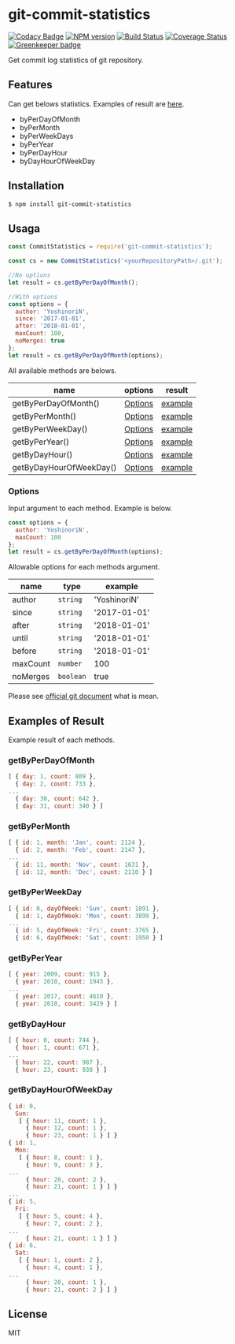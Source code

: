 # git-commit-statistics

[![Codacy Badge](https://api.codacy.com/project/badge/Grade/700d8374e80a46e5b14e1b180e385507)](https://app.codacy.com/app/YoshinoriN/git-commit-statistics?utm_source=github.com&utm_medium=referral&utm_content=YoshinoriN/git-commit-statistics&utm_campaign=Badge_Grade_Settings)
[![NPM version](https://badge.fury.io/js/git-commit-statistics.svg)](https://www.npmjs.com/package/git-commit-statistics)
[![Build Status](https://travis-ci.org/YoshinoriN/git-commit-statistics.svg?branch=master)](https://travis-ci.org/YoshinoriN/git-commit-statistics) [![Coverage Status](https://coveralls.io/repos/github/YoshinoriN/git-commit-statistics/badge.svg?branch=master)](https://coveralls.io/github/YoshinoriN/git-commit-statistics?branch=master) [![Greenkeeper badge](https://badges.greenkeeper.io/YoshinoriN/git-commit-statistics.svg)](https://greenkeeper.io/)

Get commit log statistics of git repository.

## Features

Can get belows statistics. Examples of result are [here](#examples-of-result).

* byPerDayOfMonth
* byPerMonth
* byPerWeekDays
* byPerYear
* byPerDayHour
* byDayHourOfWeekDay

## Installation

```sh
$ npm install git-commit-statistics
```

## Usaga

```js
const CommitStatistics = require('git-commit-statistics');

const cs = new CommitStatistics('<yourRepositoryPath>/.git');

//No options
let result = cs.getByPerDayOfMonth();

//With options
const options = {
  author: 'YoshinoriN',
  since: '2017-01-01',
  after: '2018-01-01',
  maxCount: 100,
  noMerges: true
};
let result = cs.getByPerDayOfMonth(options);
```

All available methods are belows.

|name|options|result|
|---|---|---|
|getByPerDayOfMonth()|[Options](#options)|[example](#getbyperdayofmonth)|
|getByPerMonth()|[Options](#options)|[example](#getbypermonth)|
|getByPerWeekDay()|[Options](#options)|[example](#getbyperweekday)|
|getByPerYear()|[Options](#options)|[example](#getbyperyear)|
|getByDayHour()|[Options](#options)|[example](#getbydayhour)|
|getByDayHourOfWeekDay()|[Options](#options)|[example](#getbydayhourofweekday)|

### Options

Input argument to each method. Example is below.

```js
const options = {
  author: 'YoshinoriN',
  maxCount: 100
};
let result = cs.getByPerDayOfMonth(options);
```

Allowable options for each methods argument.

|name|type|example|
|---|---|---|
|author|`string`|'YoshinoriN'|
|since|`string`|'2017-01-01'|
|after|`string`|'2018-01-01'|
|until|`string`|'2018-01-01'|
|before|`string`|'2018-01-01'|
|maxCount|`number`|100|
|noMerges|`boolean`|true|

Please see [official git document](https://git-scm.com/docs/git-log#_options) what is mean.

## Examples of Result

Example result of each methods.

### getByPerDayOfMonth

```js
[ { day: 1, count: 809 },
  { day: 2, count: 733 },
...
  { day: 30, count: 642 },
  { day: 31, count: 340 } ]
```

### getByPerMonth

```js
[ { id: 1, month: 'Jan', count: 2124 },
  { id: 2, month: 'Feb', count: 2147 },
...
  { id: 11, month: 'Nov', count: 1631 },
  { id: 12, month: 'Dec', count: 2110 } ]
```

### getByPerWeekDay

```js
[ { id: 0, dayOfWeek: 'Sun', count: 1891 },
  { id: 1, dayOfWeek: 'Mon', count: 3899 },
...
  { id: 5, dayOfWeek: 'Fri', count: 3765 },
  { id: 6, dayOfWeek: 'Sat', count: 1950 } ]
```

### getByPerYear

```js
[ { year: 2009, count: 915 },
  { year: 2010, count: 1945 },
...
  { year: 2017, count: 4610 },
  { year: 2018, count: 3429 } ]
```

### getByDayHour

```js
[ { hour: 0, count: 744 },
  { hour: 1, count: 671 },
...
  { hour: 22, count: 987 },
  { hour: 23, count: 938 } ]
```

### getByDayHourOfWeekDay

```js
{ id: 0,
  Sun:
   [ { hour: 11, count: 1 },
     { hour: 12, count: 1 },
     { hour: 23, count: 1 } ] }
{ id: 1,
  Mon:
   [ { hour: 8, count: 1 },
     { hour: 9, count: 3 },
...
     { hour: 20, count: 2 },
     { hour: 21, count: 1 } ] }
...
{ id: 5,
  Fri:
   [ { hour: 5, count: 4 },
     { hour: 7, count: 2 },
...
     { hour: 21, count: 1 } ] }
{ id: 6,
  Sat:
   [ { hour: 1, count: 2 },
     { hour: 4, count: 1 },
...
     { hour: 20, count: 1 },
     { hour: 21, count: 2 } ] }
```

## License

MIT
